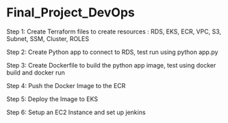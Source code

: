 # Final_Project_DevOps

Step 1: Create Terraform files to create resources : RDS, EKS, ECR, VPC, S3, Subnet, SSM, Cluster, ROLES

Step 2: Create Python app to connect to RDS, test run using python app.py

Step 3: Create Dockerfile to build the python app image, test using docker build and docker run 

Step 4: Push the Docker Image to the ECR

Step 5: Deploy the Image to EKS

Step 6: Setup an EC2 Instance and set up jenkins


